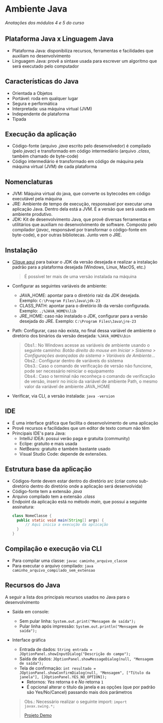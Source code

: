 # Ambiente Java

###### _Anotações dos módulos 4 e 5 do curso_

## Plataforma Java x Linguagem Java

- Plataforma Java: disponibiliza recursos, ferramentas e facilidades que auxiliam no desenvolvimento
- Linguagem Java: provê a sintaxe usada para escrever um algoritmo que será executado pelo computador

## Características do Java

- Orientada a Objetos
- Portável: roda em qualquer lugar
- Segura e performática
- Interpretada: usa máquina virtual (JVM)
- Independente de plataforma
- Tipada

## Execução da aplicação

- Código-fonte (arquivo _.java_ escrito pelo desenvolvedor) é compilado (pelo _javac_) e transformado em código intermediário (arquivo _.class_, também chamado de byte-code)
- Código intermediário é transformado em código de máquina pela máquina virtual (JVM) de cada plataforma

## Nomenclaturas

- JVM: Máquina virtual do java, que converte os bytecodes em código executável pela máquina
- JRE: Ambiente de tempo de execução, responsável por executar uma aplicação Java. Dentro dela está a JVM. É a versão que será usada em ambiente produtivo.
- JDK: Kit de desenvolvimento Java, que provê diversas ferramentas e utilitários que auxiliam no desenvolvimento de software. Composto pelo compilador (_javac_, responsável por transformar o código-fonte em byte-code), e por outras bibliotecas. Junto vem o JRE.

## Instalação

- [Clique aqui](https://www.oracle.com/br/java/technologies/downloads/) para baixar o JDK da versão desejada e realizar a instalação padrão para a plataforma desejada (Windows, Linux, MacOS, etc.)
    > É possível ter mais de uma versão instalada na máquina
- Configurar as seguintes variáveis de ambiente:
  - JAVA_HOME: apontar para o diretório raiz da JDK desejada. Exemplo: `C:\Program Files\Java\jdk-23`
  - CLASS_PATH: apontar para o diretório _lib_ da versão configurada. Exemplo: `.;%JAVA_HOME%\lib`
  - JRE_HOME: caso não instalado o JDK, configurar para a versão desejada do JRE. Exemplo: `C:\Program Files\Java\jre-23`
- Path: Configurar, caso não exista, no final dessa variável de ambiente o diretório dos binários da versão desejada: `%JAVA_HOME%\bin`

    > Obs1.: No Windows acesse as variáveis de ambiente usando o seguinte caminho: _Botão direito do mouse em Iniciar > Sistema > Configurações avançadas do sistema > Variáveis de Ambiente..._\
    Obs2.: Configurar dentro de variáveis do sistema\
    Obs3.: Caso o comando de verificação de versão não funcione, pode ser necessário reiniciar o equipamento\
    Obs4.: Caso o terminal não reconheça o comando de verificação de versão, inserir no início da variável de ambiente Path, o mesmo valor da variável de ambiente JAVA_HOME
- Verificar, via CLI, a versão instalada: `java -version`

## IDE

- É uma interface gráfica que facilita o desenvolvimento de uma aplicação
- Provê recursos e facilidades que um editor de texto comum não têm
- Principais IDE's para Java:
  - IntelliJ IDEA: possui verão paga e gratuita (community)
  - Eclipe: gratuito e mais usada
  - NetBeans: gratuito e também bastante usado
  - Visual Studio Code: depende de extensões.

## Estrutura base da aplicação

- Códigos-fonte devem estar dentro do diretório _src_ (criar como sub-diretório dentro do diretório onde a aplicação será desenvolvida)
- Código-fonte tem a extensão _.java_
- Arquivo compilado tem a extensão _.class_
- Endpoint da aplicação está no método _main_, que possui a seguinte assinatura:
  ~~~java
  class NomeClasse {
    public static void main(String[] args) {
        // Aqui inicia a execução da aplicação
    }
  }
  ~~~

## Compilação e execução via CLI

- Para compilar uma classe: `javac caminho_arquivo_classe`
- Para executar o arquivo compilado: `java caminho_arquivo_compilado_sem_extensao`

## Recursos do Java

A seguir a lista dos principais recursos usados no Java para o desenvolvimento

- Saída em console:
  - Sem pular linha: `System.out.print("Mensagem de saída");`
  - Pular linha após impressão: `System.out.println("Mensagem de saída");`
- Interface gráfica
  - Entrada de dados: `String entrada = JOptionPanel.showInputDialog("Descrição do campo");`
  - Saída de dados: `JOptionPanel.showMessageDialog(null, "Mensagem de saída");`
  - Tela de confirmação: `int resultado = JOptionPanel.showConfirmDialog(null, "Mensagem", ["Título da janela"], [JOptionPanel.YES_NO_OPTION]);`
    - Retornos: _Yes_ retorna `0` e _No_ retorna `1`
    - É opcional alterar o título da janela e as opções (que por padrão são Yes/No/Cancel) passando mais dois parâmetros
  
  > Obs.: Necessário realizar o seguinte import: `import javax.swing.*;`
  > 
  > [Projeto Demo](https://github.com/tiagopgu/java-web-full-stack-spring-boot-rest-api/blob/75249a2535c495c4a75de1c150c95d3faef81759/MD8/Demo/src/Inicio.java#L254)